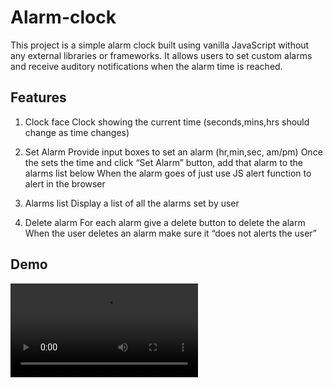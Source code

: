 
# Alarm-clock

This project is a simple alarm clock built using vanilla JavaScript without any external libraries or frameworks. It allows users to set custom alarms and receive auditory notifications when the alarm time is reached.


## Features

1) Clock face
Clock showing the current time (seconds,mins,hrs should change as time changes)

2) Set Alarm
Provide input boxes to set an alarm (hr,min,sec, am/pm)
Once the sets the time and click “Set Alarm” button, add that alarm to the alarms list below
When the alarm goes of just use JS alert function to alert in the browser

3) Alarms list
Display a list of all the alarms set by user

4) Delete alarm
For each alarm give a delete button to delete the alarm
When the user deletes an alarm make sure it “does not alerts the user”



## Demo

![Demo Video](files/demo.mp4)
